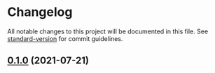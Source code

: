# Changelog

All notable changes to this project will be documented in this file. See [standard-version](https://github.com/conventional-changelog/standard-version) for commit guidelines.

## [0.1.0](https://github.com/urpflanze-org/drawer-canvas/compare/v0.1.1...v0.1.0) (2021-07-21)
